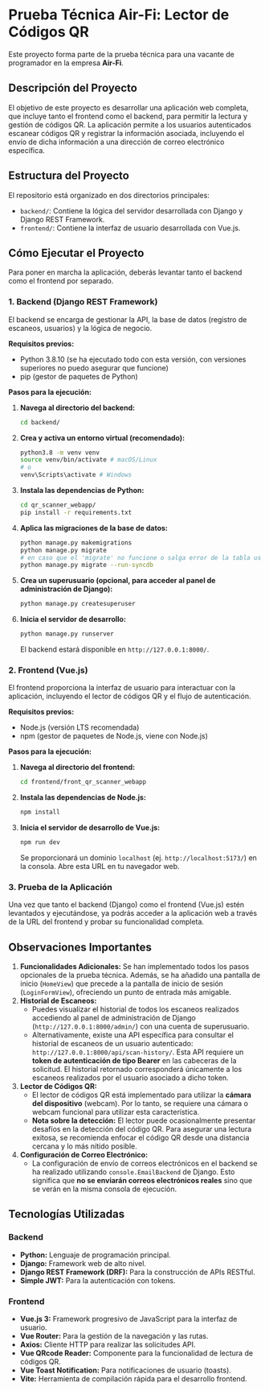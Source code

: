 # Prueba Técnica Air-Fi: Lector de Códigos QR

Este proyecto forma parte de la prueba técnica para una vacante de programador en la empresa **Air-Fi**.

## Descripción del Proyecto

El objetivo de este proyecto es desarrollar una aplicación web completa, que incluye tanto el frontend como el backend, para permitir la lectura y gestión de códigos QR. La aplicación permite a los usuarios autenticados escanear códigos QR y registrar la información asociada, incluyendo el envío de dicha información a una dirección de correo electrónico específica.

## Estructura del Proyecto

El repositorio está organizado en dos directorios principales:

* `backend/`: Contiene la lógica del servidor desarrollada con Django y Django REST Framework.
* `frontend/`: Contiene la interfaz de usuario desarrollada con Vue.js.

## Cómo Ejecutar el Proyecto

Para poner en marcha la aplicación, deberás levantar tanto el backend como el frontend por separado.

### **1. Backend (Django REST Framework)**

El backend se encarga de gestionar la API, la base de datos (registro de escaneos, usuarios) y la lógica de negocio.

**Requisitos previos:**
* Python 3.8.10 (se ha ejecutado todo con esta versión, con versiones superiores no puedo asegurar que funcione)
* pip (gestor de paquetes de Python)

**Pasos para la ejecución:**

1.  **Navega al directorio del backend:**
    ```bash
    cd backend/
    ```
2.  **Crea y activa un entorno virtual (recomendado):**
    ```bash
    python3.8 -m venv venv
    source venv/bin/activate # macOS/Linux
    # o
    venv\Scripts\activate # Windows
    ```
3.  **Instala las dependencias de Python:**
    ```bash
    cd qr_scanner_webapp/
    pip install -r requirements.txt
    ```
4.  **Aplica las migraciones de la base de datos:**
    ```bash
    python manage.py makemigrations
    python manage.py migrate
    # en caso que el 'migrate' no funcione o salga error de la tabla users, usar el siguiente comando para generar las tablas:
    python manage.py migrate --run-syncdb
    ```
5.  **Crea un superusuario (opcional, para acceder al panel de administración de Django):**
    ```bash
    python manage.py createsuperuser
    ```
6.  **Inicia el servidor de desarrollo:**
    ```bash
    python manage.py runserver
    ```
    El backend estará disponible en `http://127.0.0.1:8000/`.

### **2. Frontend (Vue.js)**

El frontend proporciona la interfaz de usuario para interactuar con la aplicación, incluyendo el lector de códigos QR y el flujo de autenticación.

**Requisitos previos:**
* Node.js (versión LTS recomendada)
* npm (gestor de paquetes de Node.js, viene con Node.js)

**Pasos para la ejecución:**

1.  **Navega al directorio del frontend:**
    ```bash
    cd frontend/front_qr_scanner_webapp
    ```
2.  **Instala las dependencias de Node.js:**
    ```bash
    npm install
    ```
3.  **Inicia el servidor de desarrollo de Vue.js:**
    ```bash
    npm run dev
    ```
    Se proporcionará un dominio `localhost` (ej. `http://localhost:5173/`) en la consola. Abre esta URL en tu navegador web.

### **3. Prueba de la Aplicación**

Una vez que tanto el backend (Django) como el frontend (Vue.js) estén levantados y ejecutándose, ya podrás acceder a la aplicación web a través de la URL del frontend y probar su funcionalidad completa.

## Observaciones Importantes

1.  **Funcionalidades Adicionales:** Se han implementado todos los pasos opcionales de la prueba técnica. Además, se ha añadido una pantalla de inicio (`HomeView`) que precede a la pantalla de inicio de sesión (`LoginFormView`), ofreciendo un punto de entrada más amigable.
2.  **Historial de Escaneos:**
    * Puedes visualizar el historial de todos los escaneos realizados accediendo al panel de administración de Django (`http://127.0.0.1:8000/admin/`) con una cuenta de superusuario.
    * Alternativamente, existe una API específica para consultar el historial de escaneos de un usuario autenticado: `http://127.0.0.1:8000/api/scan-history/`. Esta API requiere un **token de autenticación de tipo Bearer** en las cabeceras de la solicitud. El historial retornado corresponderá únicamente a los escaneos realizados por el usuario asociado a dicho token.
3.  **Lector de Códigos QR:**
    * El lector de códigos QR está implementado para utilizar la **cámara del dispositivo** (webcam). Por lo tanto, se requiere una cámara o webcam funcional para utilizar esta característica.
    * **Nota sobre la detección:** El lector puede ocasionalmente presentar desafíos en la detección del código QR. Para asegurar una lectura exitosa, se recomienda enfocar el código QR desde una distancia cercana y lo más nítido posible.
4.  **Configuración de Correo Electrónico:**
    * La configuración de envío de correos electrónicos en el backend se ha realizado utilizando `console.EmailBackend` de Django. Esto significa que **no se enviarán correos electrónicos reales** sino que se verán en la misma consola de ejecución.

## Tecnologías Utilizadas

### Backend
* **Python:** Lenguaje de programación principal.
* **Django:** Framework web de alto nivel.
* **Django REST Framework (DRF):** Para la construcción de APIs RESTful.
* **Simple JWT:** Para la autenticación con tokens.


### Frontend
* **Vue.js 3:** Framework progresivo de JavaScript para la interfaz de usuario.
* **Vue Router:** Para la gestión de la navegación y las rutas.
* **Axios:** Cliente HTTP para realizar las solicitudes API.
* **Vue QRcode Reader:** Componente para la funcionalidad de lectura de códigos QR.
* **Vue Toast Notification:** Para notificaciones de usuario (toasts).
* **Vite:** Herramienta de compilación rápida para el desarrollo frontend.

